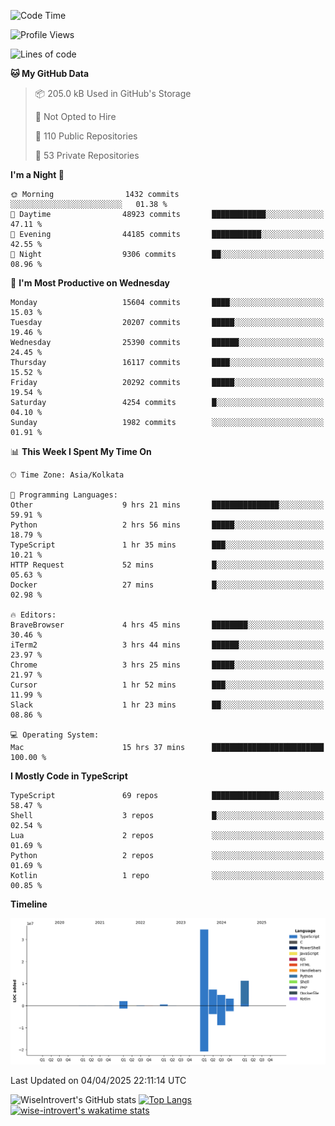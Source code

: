 <!--START_SECTION:waka-->
![Code Time](http://img.shields.io/badge/Code%20Time-2%2C320%20hrs%2026%20mins-blue)

![Profile Views](http://img.shields.io/badge/Profile%20Views-1-blue)

![Lines of code](https://img.shields.io/badge/From%20Hello%20World%20I%27ve%20Written-64.4%20million%20lines%20of%20code-blue)

**🐱 My GitHub Data** 

> 📦 205.0 kB Used in GitHub's Storage 
 > 
> 🚫 Not Opted to Hire
 > 
> 📜 110 Public Repositories 
 > 
> 🔑 53 Private Repositories 
 > 
**I'm a Night 🦉** 

```text
🌞 Morning                1432 commits        ░░░░░░░░░░░░░░░░░░░░░░░░░   01.38 % 
🌆 Daytime                48923 commits       ████████████░░░░░░░░░░░░░   47.11 % 
🌃 Evening                44185 commits       ███████████░░░░░░░░░░░░░░   42.55 % 
🌙 Night                  9306 commits        ██░░░░░░░░░░░░░░░░░░░░░░░   08.96 % 
```
📅 **I'm Most Productive on Wednesday** 

```text
Monday                   15604 commits       ████░░░░░░░░░░░░░░░░░░░░░   15.03 % 
Tuesday                  20207 commits       █████░░░░░░░░░░░░░░░░░░░░   19.46 % 
Wednesday                25390 commits       ██████░░░░░░░░░░░░░░░░░░░   24.45 % 
Thursday                 16117 commits       ████░░░░░░░░░░░░░░░░░░░░░   15.52 % 
Friday                   20292 commits       █████░░░░░░░░░░░░░░░░░░░░   19.54 % 
Saturday                 4254 commits        █░░░░░░░░░░░░░░░░░░░░░░░░   04.10 % 
Sunday                   1982 commits        ░░░░░░░░░░░░░░░░░░░░░░░░░   01.91 % 
```


📊 **This Week I Spent My Time On** 

```text
🕑︎ Time Zone: Asia/Kolkata

💬 Programming Languages: 
Other                    9 hrs 21 mins       ███████████████░░░░░░░░░░   59.91 % 
Python                   2 hrs 56 mins       █████░░░░░░░░░░░░░░░░░░░░   18.79 % 
TypeScript               1 hr 35 mins        ███░░░░░░░░░░░░░░░░░░░░░░   10.21 % 
HTTP Request             52 mins             █░░░░░░░░░░░░░░░░░░░░░░░░   05.63 % 
Docker                   27 mins             █░░░░░░░░░░░░░░░░░░░░░░░░   02.98 % 

🔥 Editors: 
BraveBrowser             4 hrs 45 mins       ████████░░░░░░░░░░░░░░░░░   30.46 % 
iTerm2                   3 hrs 44 mins       ██████░░░░░░░░░░░░░░░░░░░   23.97 % 
Chrome                   3 hrs 25 mins       █████░░░░░░░░░░░░░░░░░░░░   21.97 % 
Cursor                   1 hr 52 mins        ███░░░░░░░░░░░░░░░░░░░░░░   11.99 % 
Slack                    1 hr 23 mins        ██░░░░░░░░░░░░░░░░░░░░░░░   08.86 % 

💻 Operating System: 
Mac                      15 hrs 37 mins      █████████████████████████   100.00 % 
```

**I Mostly Code in TypeScript** 

```text
TypeScript               69 repos            ███████████████░░░░░░░░░░   58.47 % 
Shell                    3 repos             █░░░░░░░░░░░░░░░░░░░░░░░░   02.54 % 
Lua                      2 repos             ░░░░░░░░░░░░░░░░░░░░░░░░░   01.69 % 
Python                   2 repos             ░░░░░░░░░░░░░░░░░░░░░░░░░   01.69 % 
Kotlin                   1 repo              ░░░░░░░░░░░░░░░░░░░░░░░░░   00.85 % 
```



**Timeline**

![Lines of Code chart](https://raw.githubusercontent.com/wise-introvert/wise-introvert/master/assets/bar_graph.png)


 Last Updated on 04/04/2025 22:11:14 UTC
<!--END_SECTION:waka-->

![WiseIntrovert's GitHub stats](https://github-readme-stats.vercel.app/api?username=wise-introvert&count_private=true&show_icons=true)
[![Top Langs](https://github-readme-stats.vercel.app/api/top-langs/?username=wise-introvert&langs_count=10)](https://github.com/anuraghazra/github-readme-stats)
[![wise-introvert's wakatime stats](https://github-readme-stats.vercel.app/api/wakatime?username=wiseintrovert)](https://github.com/anuraghazra/github-readme-stats)
